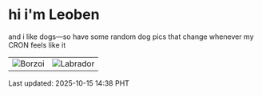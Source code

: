 # hi i'm Leoben

and i like dogs—so have some random dog pics that change whenever my CRON feels like it

|  |  |
|--------|----------|
| ![Borzoi](https://random-dog-vercel.vercel.app/api/random-borzoi?v=1760510286) | ![Labrador](https://random-dog-vercel.vercel.app/api/random-labrador?v=1760510286) |

Last updated: 2025-10-15 14:38 PHT
